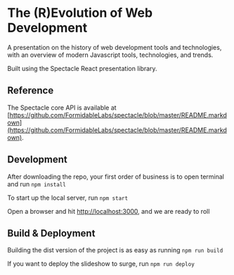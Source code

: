 # The (R)Evolution of Web Development

A presentation on the history of web development tools and technologies, with an overview of modern Javascript tools, technologies, and trends.

Built using the Spectacle React presentation library.

## Reference

The Spectacle core API is available at [https://github.com/FormidableLabs/spectacle/blob/master/README.markdown](https://github.com/FormidableLabs/spectacle/blob/master/README.markdown).

## Development

After downloading the repo, your first order of business is to open terminal and run `npm install`

To start up the local server, run `npm start`

Open a browser and hit [http://localhost:3000](http://localhost:3000), and we are ready to roll

## Build & Deployment

Building the dist version of the project is as easy as running `npm run build`

If you want to deploy the slideshow to surge, run `npm run deploy`
